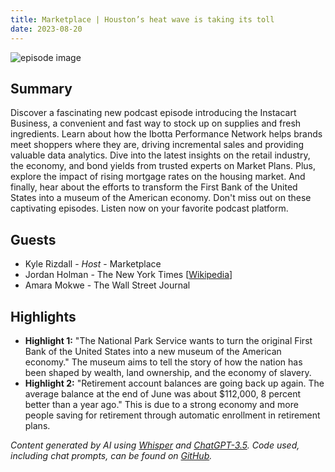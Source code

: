 ```yaml
---
title: Marketplace | Houston’s heat wave is taking its toll
date: 2023-08-20
---
```


![episode image](https://www.marketplace.org/wp-content/uploads/2019/05/MP_show-1.png)

## Summary

Discover a fascinating new podcast episode introducing the Instacart Business, a convenient and fast way to stock up on supplies and fresh ingredients. Learn about how the Ibotta Performance Network helps brands meet shoppers where they are, driving incremental sales and providing valuable data analytics. Dive into the latest insights on the retail industry, the economy, and bond yields from trusted experts on Market Plans. Plus, explore the impact of rising mortgage rates on the housing market. And finally, hear about the efforts to transform the First Bank of the United States into a museum of the American economy. Don't miss out on these captivating episodes. Listen now on your favorite podcast platform.

## Guests

- Kyle Rizdall - _Host_ - Marketplace
- Jordan Holman - The New York Times [[Wikipedia](https://en.wikipedia.org/wiki/Biblical_literalist_chronology)]
- Amara Mokwe - The Wall Street Journal

## Highlights

- **Highlight 1:** "The National Park Service wants to turn the original First Bank of the United States into a new museum of the American economy." The museum aims to tell the story of how the nation has been shaped by wealth, land ownership, and the economy of slavery.
- **Highlight 2:** "Retirement account balances are going back up again. The average balance at the end of June was about $112,000, 8 percent better than a year ago." This is due to a strong economy and more people saving for retirement through automatic enrollment in retirement plans.

_Content generated by AI using [Whisper](https://openai.com/research/whisper) and [ChatGPT-3.5](https://openai.com/blog/chatgpt). Code used, including chat prompts, can be found on [GitHub](https://github.com/dustinbrownman/podcast-parser/blob/main/app/functions.py)._
